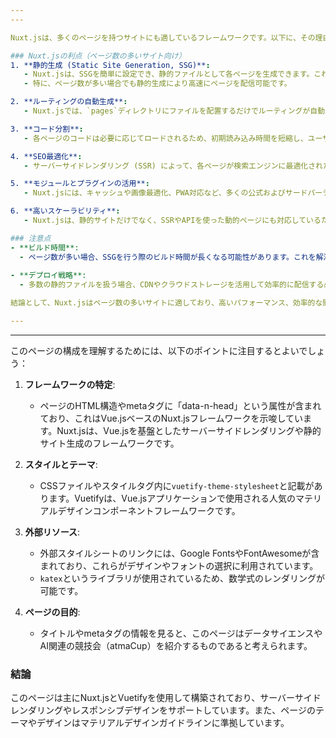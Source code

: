 ```yaml
---
---

Nuxt.jsは、多くのページを持つサイトにも適しているフレームワークです。以下に、その理由と利点を説明します。

### Nuxt.jsの利点（ページ数の多いサイト向け）
1. **静的生成 (Static Site Generation, SSG)**:
   - Nuxt.jsは、SSGを簡単に設定でき、静的ファイルとして各ページを生成できます。これにより、サーバー負荷を軽減し、パフォーマンスが向上します。
   - 特に、ページ数が多い場合でも静的生成により高速にページを配信可能です。

2. **ルーティングの自動生成**:
   - Nuxt.jsでは、`pages`ディレクトリにファイルを配置するだけでルーティングが自動的に設定されます。これにより、ページ数が多いサイトでも管理が簡単です。

3. **コード分割**:
   - 各ページのコードは必要に応じてロードされるため、初期読み込み時間を短縮し、ユーザー体験を向上させます。

4. **SEO最適化**:
   - サーバーサイドレンダリング (SSR) によって、各ページが検索エンジンに最適化された形で配信されます。多くのページが存在する場合でも、個別ページごとにSEO対策が適用されやすくなります。

5. **モジュールとプラグインの活用**:
   - Nuxt.jsには、キャッシュや画像最適化、PWA対応など、多くの公式およびサードパーティモジュールがあります。これにより、ページ数が多くても効率的に管理できます。

6. **高いスケーラビリティ**:
   - Nuxt.jsは、静的サイトだけでなく、SSRやAPIを使った動的ページにも対応しているため、大規模サイトや複雑な要件にも対応可能です。

### 注意点
- **ビルド時間**:
  - ページ数が多い場合、SSGを行う際のビルド時間が長くなる可能性があります。これを解決するために、`target: 'static'`やインクリメンタルビルドの採用が考えられます。
  
- **デプロイ戦略**:
  - 多数の静的ファイルを扱う場合、CDNやクラウドストレージを活用して効率的に配信する必要があります。

結論として、Nuxt.jsはページ数の多いサイトに適しており、高いパフォーマンス、効率的な開発体験、拡張性を提供します。運用時のビルドプロセスやホスティング環境を適切に整えることで、その強みを最大限に活用できます。

---
```

---

このページの構成を理解するためには、以下のポイントに注目するとよいでしょう：

1. **フレームワークの特定**:
   - ページのHTML構造やmetaタグに「data-n-head」という属性が含まれており、これはVue.jsベースのNuxt.jsフレームワークを示唆しています。Nuxt.jsは、Vue.jsを基盤としたサーバーサイドレンダリングや静的サイト生成のフレームワークです。

2. **スタイルとテーマ**:
   - CSSファイルやスタイルタグ内に`vuetify-theme-stylesheet`と記載があります。Vuetifyは、Vue.jsアプリケーションで使用される人気のマテリアルデザインコンポーネントフレームワークです。

3. **外部リソース**:
   - 外部スタイルシートのリンクには、Google FontsやFontAwesomeが含まれており、これらがデザインやフォントの選択に利用されています。
   - `katex`というライブラリが使用されているため、数学式のレンダリングが可能です。

4. **ページの目的**:
   - タイトルやmetaタグの情報を見ると、このページはデータサイエンスやAI関連の競技会（atmaCup）を紹介するものであると考えられます。

### 結論
このページは主にNuxt.jsとVuetifyを使用して構築されており、サーバーサイドレンダリングやレスポンシブデザインをサポートしています。また、ページのテーマやデザインはマテリアルデザインガイドラインに準拠しています。
